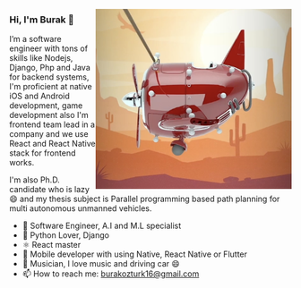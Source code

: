 <a href="https://youtu.be/0z-GidYL04k" target="_blank"><img align="right" style="float:right" src="https://github.com/Suat19/Suat19/blob/main/ss.png" alt="Illustration of Burak is coding in background" width=350px/></a>

### Hi, I'm Burak 👋

I’m a software engineer with tons of skills like Nodejs, Django, Php and Java for backend systems, I'm proficient at native iOS and Android development, game development also I'm frontend team lead in a company and we use React and React Native stack for frontend works. 

I'm also Ph.D. candidate who is lazy 😄 and my thesis subject is Parallel programming based path planning for multi autonomous unmanned vehicles.

- 👔 Software Engineer, A.I and M.L specialist
- 🐍 Python Lover, Django
- ⚛️ React master
- 📱 Mobile developer with using Native, React Native or Flutter
- 🎼 Musician, I love music and driving car 😄
- 📫 How to reach me: burakozturk16@gmail.com
